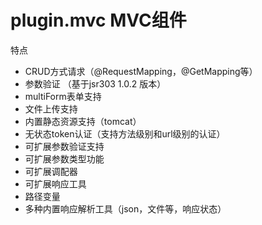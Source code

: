 # plugin.mvc MVC组件
特点
* CRUD方式请求（@RequestMapping，@GetMapping等）
* 参数验证 （基于jsr303 1.0.2 版本）
* multiForm表单支持
* 文件上传支持
* 内置静态资源支持（tomcat）
* 无状态token认证（支持方法级别和url级别的认证）
* 可扩展参数验证支持
* 可扩展参数类型功能
* 可扩展调配器
* 可扩展响应工具
* 路径变量
* 多种内置响应解析工具（json，文件等，响应状态）
